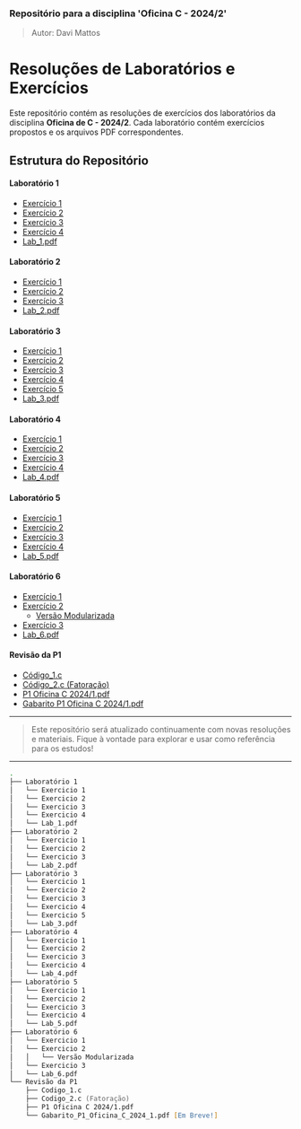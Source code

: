 ### Repositório para a disciplina 'Oficina C - 2024/2'
 >Autor: Davi Mattos

# Resoluções de Laboratórios e Exercícios

Este repositório contém as resoluções de exercícios dos laboratórios da disciplina **Oficina de C - 2024/2**. Cada laboratório contém exercícios propostos e os arquivos PDF correspondentes.

## Estrutura do Repositório

#### Laboratório 1
- [Exercício 1](https://github.com/DaviMattos14/Oficina_C_2024-2/tree/main/Lab_1/Exercicio_1)
- [Exercício 2](https://github.com/DaviMattos14/Oficina_C_2024-2/tree/main/Lab_1/Exercicio_2)
- [Exercício 3](https://github.com/DaviMattos14/Oficina_C_2024-2/tree/main/Lab_1/Exercicio_3)
- [Exercício 4](https://github.com/DaviMattos14/Oficina_C_2024-2/tree/main/Lab_1/Exercicio_4)
- [Lab_1.pdf](https://github.com/DaviMattos14/Oficina_C_2024-2/blob/main/Lab_1/Lab1%20Oficina%20C.pdf)

#### Laboratório 2
- [Exercício 1](https://github.com/DaviMattos14/Oficina_C_2024-2/tree/main/Lab_2/Exercicio_1)
- [Exercício 2](https://github.com/DaviMattos14/Oficina_C_2024-2/tree/main/Lab_2/Exercicio_2)
- [Exercício 3](https://github.com/DaviMattos14/Oficina_C_2024-2/tree/main/Lab_2/Exercicio_3)
- [Lab_2.pdf](https://github.com/DaviMattos14/Oficina_C_2024-2/blob/main/Lab_2/Lab2%20OficinaC%202024-1.pdf)

#### Laboratório 3
- [Exercício 1](https://github.com/DaviMattos14/Oficina_C_2024-2/tree/main/Lab_3/Exercicio_1)
- [Exercício 2](https://github.com/DaviMattos14/Oficina_C_2024-2/tree/main/Lab_3/Exercicio_2)
- [Exercício 3](https://github.com/DaviMattos14/Oficina_C_2024-2/tree/main/Lab_3/Exercicio_3)
- [Exercício 4](https://github.com/DaviMattos14/Oficina_C_2024-2/tree/main/Lab_3/Exercicio_4)
- [Exercício 5](https://github.com/DaviMattos14/Oficina_C_2024-2/tree/main/Lab_3/Exercicio_5)
- [Lab_3.pdf](https://github.com/DaviMattos14/Oficina_C_2024-2/blob/main/Lab_3/Lab3%20OficinaC%202024.1.pdf)

#### Laboratório 4
- [Exercício 1](https://github.com/DaviMattos14/Oficina_C_2024-2/tree/main/Lab_4/Exercicio_1)
- [Exercício 2](https://github.com/DaviMattos14/Oficina_C_2024-2/tree/main/Lab_4/Exercicio_2)
- [Exercício 3](https://github.com/DaviMattos14/Oficina_C_2024-2/tree/main/Lab_4/Exercicio_3)
- [Exercício 4](https://github.com/DaviMattos14/Oficina_C_2024-2/tree/main/Lab_4/Exercicio_4)
- [Lab_4.pdf](https://github.com/DaviMattos14/Oficina_C_2024-2/blob/main/Lab_4/Lab4%20OficinaC.pdf)

#### Laboratório 5
- [Exercício 1](https://github.com/DaviMattos14/Oficina_C_2024-2/tree/main/Lab_5/Exercicio_1)
- [Exercício 2](https://github.com/DaviMattos14/Oficina_C_2024-2/tree/main/Lab_5/Exercicio_2)
- [Exercício 3](https://github.com/DaviMattos14/Oficina_C_2024-2/tree/main/Lab_5/Exercicio_3)
- [Exercício 4](https://github.com/DaviMattos14/Oficina_C_2024-2/tree/main/Lab_5/Exercicio_4)
- [Lab_5.pdf](https://github.com/DaviMattos14/Oficina_C_2024-2/blob/main/Lab_5/Lab5%20OficinaC.pdf)

#### Laboratório 6
- [Exercício 1](https://github.com/DaviMattos14/Oficina_C_2024-2/tree/main/Lab_6/Exercicio_1)
- [Exercício 2](https://github.com/DaviMattos14/Oficina_C_2024-2/tree/main/Lab_6/Exercicio_2)
    - [Versão Modularizada](https://github.com/DaviMattos14/Oficina_C_2024-2/tree/main/Lab_6/Exercicio_2/Modularizada)
- [Exercício 3](https://github.com/DaviMattos14/Oficina_C_2024-2/tree/main/Lab_6/Exercicio_3)
- [Lab_6.pdf](https://github.com/DaviMattos14/Oficina_C_2024-2/blob/main/Lab_6/Lab%206%20OficinaC.pdf)


#### Revisão da P1
- [Código_1.c](https://github.com/DaviMattos14/Oficina_C_2024-2/blob/main/Revisao_P1/codigo1.c)
- [Código_2.c (Fatoração)](https://github.com/DaviMattos14/Oficina_C_2024-2/blob/main/Revisao_P1/codigo2.c)
- [P1 Oficina C 2024/1.pdf](https://github.com/DaviMattos14/Oficina_C_2024-2/blob/main/Revisao_P1/OficinaC_P1_2024-1.pdf)
- [Gabarito P1 Oficina C 2024/1.pdf](https://github.com/DaviMattos14/Oficina_C_2024-2/blob/main/Revisao_P1/Gabarito%20P1%20OficinaC%202024.1.pdf)
---
>Este repositório será atualizado continuamente com novas resoluções e materiais. Fique à vontade para explorar e usar como referência para os estudos!
---

```zsh
.
├── Laboratório 1
│   └── Exercicio 1
│   └── Exercicio 2
│   └── Exercicio 3
│   └── Exercicio 4
│   └── Lab_1.pdf
├── Laboratório 2
│   └── Exercicio 1
│   └── Exercicio 2
│   └── Exercicio 3
│   └── Lab_2.pdf
├── Laboratório 3
│   └── Exercicio 1
│   └── Exercicio 2
│   └── Exercicio 3
│   └── Exercicio 4
│   └── Exercicio 5
│   └── Lab_3.pdf
├── Laboratório 4
│   └── Exercicio 1
│   └── Exercicio 2
│   └── Exercicio 3
│   └── Exercicio 4
│   └── Lab_4.pdf
├── Laboratório 5
│   └── Exercicio 1
│   └── Exercicio 2
│   └── Exercicio 3
│   └── Exercicio 4
│   └── Lab_5.pdf
├── Laboratório 6
│   └── Exercicio 1
│   └── Exercicio 2
│   │   └── Versão Modularizada
│   └── Exercicio 3
│   └── Lab_6.pdf
└── Revisão da P1
    ├── Codigo_1.c
    ├── Codigo_2.c (Fatoração)
    ├── P1 Oficina C 2024/1.pdf
    └── Gabarito_P1_Oficina_C_2024_1.pdf [Em Breve!]
    
```



